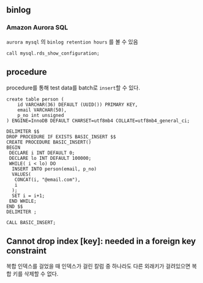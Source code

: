 
## binlog
### Amazon Aurora SQL
`aurora mysql` 의 `binlog retention hours` 를 볼 수 있음
```
call mysql.rds_show_configuration;
```

## procedure
procedure를 통해 test data를 batch로 `insert`할 수 있다.
```mysql
create table person (
	id VARCHAR(36) DEFAULT (UUID()) PRIMARY KEY, 
	email VARCHAR(50),
	p_no int unsigned
) ENGINE=InnoDB DEFAULT CHARSET=utf8mb4 COLLATE=utf8mb4_general_ci;

DELIMITER $$ 
DROP PROCEDURE IF EXISTS BASIC_INSERT $$
CREATE PROCEDURE BASIC_INSERT()
BEGIN
 DECLARE i INT DEFAULT 0;
 DECLARE lo INT DEFAULT 100000;
 WHILE( i < lo) DO
  INSERT INTO person(email, p_no) 
  VALUES(
   CONCAT(i, "@email.com"), 
   i
  );
  SET i = i+1;
 END WHILE;
END $$
DELIMITER ;

CALL BASIC_INSERT;
```

## Cannot drop index \[key\]: needed in a foreign key constraint

복합 인덱스를 걸었을 때 인덱스가 걸린 칼럼 중 하나라도 다른 외래키가 걸려있으면 복합 키를 삭제할 수 없다.
